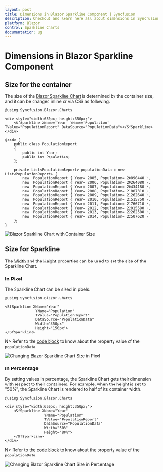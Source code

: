 ```yaml
---
layout: post
title: Dimensions in Blazor Sparkline Component | Syncfusion
description: Checkout and learn here all about dimensions in Syncfusion Blazor Sparkline component and much more.
platform: Blazor
control: Sparkline Charts
documentation: ug
---
```


# Dimensions in Blazor Sparkline Component

## Size for the container

The size of the [Blazor Sparkline Chart](https://www.syncfusion.com/blazor-components/blazor-sparkline) is determined by the container size, and it can be changed inline or via CSS as following.

```cshtml
@using Syncfusion.Blazor.Charts

<div style="width:650px; height:350px;">
    <SfSparkline XName="Year" YName="Population" TValue="PopulationReport" DataSource="PopulationData"></SfSparkline>
</div>

@code {
    public class PopulationReport
    {
        public int Year;
        public int Population;
    };
    
    private List<PopulationReport> populationData = new List<PopulationReport> {
        new  PopulationReport { Year= 2005, Population= 20090440 },
        new  PopulationReport { Year= 2006, Population= 20264080 },
        new  PopulationReport { Year= 2007, Population= 20434180 },
        new  PopulationReport { Year= 2008, Population= 21007310 },
        new  PopulationReport { Year= 2009, Population= 21262640 },
        new  PopulationReport { Year= 2010, Population= 21515750 },
        new  PopulationReport { Year= 2011, Population= 21766710 },
        new  PopulationReport { Year= 2012, Population= 22015580 },
        new  PopulationReport { Year= 2013, Population= 22262500 },
        new  PopulationReport { Year= 2014, Population= 22507620 }
    };
}
```

![Blazor Sparkline Chart with Container Size](./images/SparklineDimension/blazor-sparkline-chart-container-size.png)

## Size for Sparkline

The [Width](https://help.syncfusion.com/cr/blazor/Syncfusion.Blazor.Charts.SfSparkline-1.html#Syncfusion_Blazor_Charts_SfSparkline_1_Width) and the [Height](https://help.syncfusion.com/cr/blazor/Syncfusion.Blazor.Charts.SfSparkline-1.html#Syncfusion_Blazor_Charts_SfSparkline_1_Height) properties can be used to set the size of the Sparkline Chart.

### In Pixel

The Sparkline Chart can be sized in pixels.

```cshtml
@using Syncfusion.Blazor.Charts

<SfSparkline XName="Year"
              YName="Population"
              TValue="PopulationReport"
              DataSource="PopulationData"
              Width="350px"
              Height="150px">
</SfSparkline>
```

N> Refer to the [code block](#size-for-the-container) to know about the property value of the `populationData`.

![Changing Blazor Sparkline Chart Size in Pixel](./images/SparklineDimension/blazor-sparkline-chart-size-in-pixel.png)

### In Percentage

By setting values in percentage, the Sparkline Chart gets their dimension with respect to their containers. For example, when the height is set to "50%", the Sparkline Chart is rendered to half of its container width.

```cshtml
@using Syncfusion.Blazor.Charts

<div style="width:650px; height:350px;">
    <SfSparkline XName="Year"
                  YName="Population"
                  TValue="PopulationReport"
                  DataSource="PopulationData"
                  Width="50%"
                  Height="80%">
    </SfSparkline>
</div>
```

N> Refer to the [code block](#size-for-the-container) to know about the property value of the `populationData`.

![Changing Blazor Sparkline Chart Size in Percentage](./images/SparklineDimension/blazor-sparkline-chart-size-in-percentage.png)